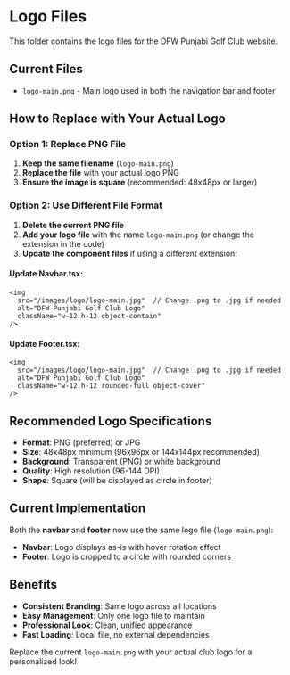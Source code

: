# Logo Files

This folder contains the logo files for the DFW Punjabi Golf Club website.

## Current Files

- `logo-main.png` - Main logo used in both the navigation bar and footer

## How to Replace with Your Actual Logo

### Option 1: Replace PNG File
1. **Keep the same filename** (`logo-main.png`)
2. **Replace the file** with your actual logo PNG
3. **Ensure the image is square** (recommended: 48x48px or larger)

### Option 2: Use Different File Format
1. **Delete the current PNG file**
2. **Add your logo file** with the name `logo-main.png` (or change the extension in the code)
3. **Update the component files** if using a different extension:

#### Update Navbar.tsx:
```tsx
<img 
  src="/images/logo/logo-main.jpg"  // Change .png to .jpg if needed
  alt="DFW Punjabi Golf Club Logo" 
  className="w-12 h-12 object-contain"
/>
```

#### Update Footer.tsx:
```tsx
<img 
  src="/images/logo/logo-main.jpg"  // Change .png to .jpg if needed
  alt="DFW Punjabi Golf Club Logo" 
  className="w-12 h-12 rounded-full object-cover"
/>
```

## Recommended Logo Specifications

- **Format**: PNG (preferred) or JPG
- **Size**: 48x48px minimum (96x96px or 144x144px recommended)
- **Background**: Transparent (PNG) or white background
- **Quality**: High resolution (96-144 DPI)
- **Shape**: Square (will be displayed as circle in footer)

## Current Implementation

Both the **navbar** and **footer** now use the same logo file (`logo-main.png`):
- **Navbar**: Logo displays as-is with hover rotation effect
- **Footer**: Logo is cropped to a circle with rounded corners

## Benefits

- **Consistent Branding**: Same logo across all locations
- **Easy Management**: Only one logo file to maintain
- **Professional Look**: Clean, unified appearance
- **Fast Loading**: Local file, no external dependencies

Replace the current `logo-main.png` with your actual club logo for a personalized look!
